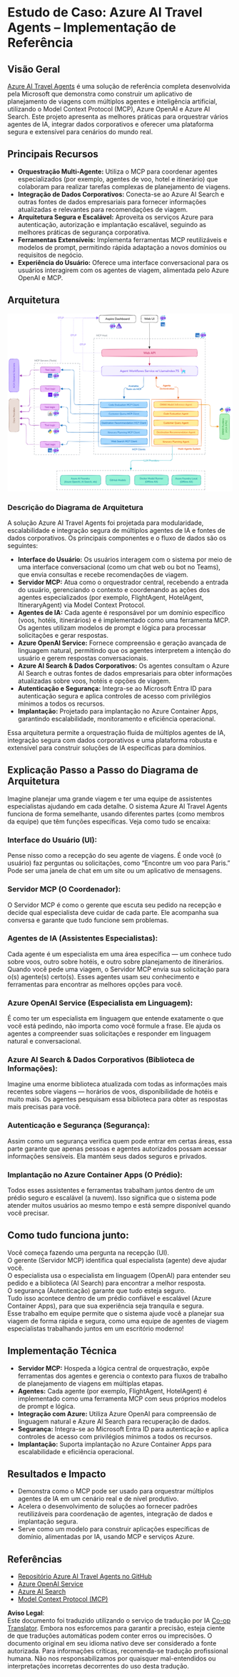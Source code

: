 <!--
CO_OP_TRANSLATOR_METADATA:
{
  "original_hash": "4d3415b9d2bf58bc69be07f945a69e07",
  "translation_date": "2025-07-14T05:59:15+00:00",
  "source_file": "09-CaseStudy/travelagentsample.md",
  "language_code": "br"
}
-->
# Estudo de Caso: Azure AI Travel Agents – Implementação de Referência

## Visão Geral

[Azure AI Travel Agents](https://github.com/Azure-Samples/azure-ai-travel-agents) é uma solução de referência completa desenvolvida pela Microsoft que demonstra como construir um aplicativo de planejamento de viagens com múltiplos agentes e inteligência artificial, utilizando o Model Context Protocol (MCP), Azure OpenAI e Azure AI Search. Este projeto apresenta as melhores práticas para orquestrar vários agentes de IA, integrar dados corporativos e oferecer uma plataforma segura e extensível para cenários do mundo real.

## Principais Recursos
- **Orquestração Multi-Agente:** Utiliza o MCP para coordenar agentes especializados (por exemplo, agentes de voo, hotel e itinerário) que colaboram para realizar tarefas complexas de planejamento de viagens.
- **Integração de Dados Corporativos:** Conecta-se ao Azure AI Search e outras fontes de dados empresariais para fornecer informações atualizadas e relevantes para recomendações de viagem.
- **Arquitetura Segura e Escalável:** Aproveita os serviços Azure para autenticação, autorização e implantação escalável, seguindo as melhores práticas de segurança corporativa.
- **Ferramentas Extensíveis:** Implementa ferramentas MCP reutilizáveis e modelos de prompt, permitindo rápida adaptação a novos domínios ou requisitos de negócio.
- **Experiência do Usuário:** Oferece uma interface conversacional para os usuários interagirem com os agentes de viagem, alimentada pelo Azure OpenAI e MCP.

## Arquitetura
![Architecture](https://raw.githubusercontent.com/Azure-Samples/azure-ai-travel-agents/main/docs/ai-travel-agents-architecture-diagram.png)

### Descrição do Diagrama de Arquitetura

A solução Azure AI Travel Agents foi projetada para modularidade, escalabilidade e integração segura de múltiplos agentes de IA e fontes de dados corporativos. Os principais componentes e o fluxo de dados são os seguintes:

- **Interface do Usuário:** Os usuários interagem com o sistema por meio de uma interface conversacional (como um chat web ou bot no Teams), que envia consultas e recebe recomendações de viagem.
- **Servidor MCP:** Atua como o orquestrador central, recebendo a entrada do usuário, gerenciando o contexto e coordenando as ações dos agentes especializados (por exemplo, FlightAgent, HotelAgent, ItineraryAgent) via Model Context Protocol.
- **Agentes de IA:** Cada agente é responsável por um domínio específico (voos, hotéis, itinerários) e é implementado como uma ferramenta MCP. Os agentes utilizam modelos de prompt e lógica para processar solicitações e gerar respostas.
- **Azure OpenAI Service:** Fornece compreensão e geração avançada de linguagem natural, permitindo que os agentes interpretem a intenção do usuário e gerem respostas conversacionais.
- **Azure AI Search & Dados Corporativos:** Os agentes consultam o Azure AI Search e outras fontes de dados empresariais para obter informações atualizadas sobre voos, hotéis e opções de viagem.
- **Autenticação e Segurança:** Integra-se ao Microsoft Entra ID para autenticação segura e aplica controles de acesso com privilégios mínimos a todos os recursos.
- **Implantação:** Projetado para implantação no Azure Container Apps, garantindo escalabilidade, monitoramento e eficiência operacional.

Essa arquitetura permite a orquestração fluida de múltiplos agentes de IA, integração segura com dados corporativos e uma plataforma robusta e extensível para construir soluções de IA específicas para domínios.

## Explicação Passo a Passo do Diagrama de Arquitetura
Imagine planejar uma grande viagem e ter uma equipe de assistentes especialistas ajudando em cada detalhe. O sistema Azure AI Travel Agents funciona de forma semelhante, usando diferentes partes (como membros da equipe) que têm funções específicas. Veja como tudo se encaixa:

### Interface do Usuário (UI):
Pense nisso como a recepção do seu agente de viagens. É onde você (o usuário) faz perguntas ou solicitações, como “Encontre um voo para Paris.” Pode ser uma janela de chat em um site ou um aplicativo de mensagens.

### Servidor MCP (O Coordenador):
O Servidor MCP é como o gerente que escuta seu pedido na recepção e decide qual especialista deve cuidar de cada parte. Ele acompanha sua conversa e garante que tudo funcione sem problemas.

### Agentes de IA (Assistentes Especialistas):
Cada agente é um especialista em uma área específica — um conhece tudo sobre voos, outro sobre hotéis, e outro sobre planejamento de itinerários. Quando você pede uma viagem, o Servidor MCP envia sua solicitação para o(s) agente(s) certo(s). Esses agentes usam seu conhecimento e ferramentas para encontrar as melhores opções para você.

### Azure OpenAI Service (Especialista em Linguagem):
É como ter um especialista em linguagem que entende exatamente o que você está pedindo, não importa como você formule a frase. Ele ajuda os agentes a compreender suas solicitações e responder em linguagem natural e conversacional.

### Azure AI Search & Dados Corporativos (Biblioteca de Informações):
Imagine uma enorme biblioteca atualizada com todas as informações mais recentes sobre viagens — horários de voos, disponibilidade de hotéis e muito mais. Os agentes pesquisam essa biblioteca para obter as respostas mais precisas para você.

### Autenticação e Segurança (Segurança):
Assim como um segurança verifica quem pode entrar em certas áreas, essa parte garante que apenas pessoas e agentes autorizados possam acessar informações sensíveis. Ela mantém seus dados seguros e privados.

### Implantação no Azure Container Apps (O Prédio):
Todos esses assistentes e ferramentas trabalham juntos dentro de um prédio seguro e escalável (a nuvem). Isso significa que o sistema pode atender muitos usuários ao mesmo tempo e está sempre disponível quando você precisar.

## Como tudo funciona junto:

Você começa fazendo uma pergunta na recepção (UI).  
O gerente (Servidor MCP) identifica qual especialista (agente) deve ajudar você.  
O especialista usa o especialista em linguagem (OpenAI) para entender seu pedido e a biblioteca (AI Search) para encontrar a melhor resposta.  
O segurança (Autenticação) garante que tudo esteja seguro.  
Tudo isso acontece dentro de um prédio confiável e escalável (Azure Container Apps), para que sua experiência seja tranquila e segura.  
Esse trabalho em equipe permite que o sistema ajude você a planejar sua viagem de forma rápida e segura, como uma equipe de agentes de viagem especialistas trabalhando juntos em um escritório moderno!

## Implementação Técnica
- **Servidor MCP:** Hospeda a lógica central de orquestração, expõe ferramentas dos agentes e gerencia o contexto para fluxos de trabalho de planejamento de viagens em múltiplas etapas.
- **Agentes:** Cada agente (por exemplo, FlightAgent, HotelAgent) é implementado como uma ferramenta MCP com seus próprios modelos de prompt e lógica.
- **Integração com Azure:** Utiliza Azure OpenAI para compreensão de linguagem natural e Azure AI Search para recuperação de dados.
- **Segurança:** Integra-se ao Microsoft Entra ID para autenticação e aplica controles de acesso com privilégios mínimos a todos os recursos.
- **Implantação:** Suporta implantação no Azure Container Apps para escalabilidade e eficiência operacional.

## Resultados e Impacto
- Demonstra como o MCP pode ser usado para orquestrar múltiplos agentes de IA em um cenário real e de nível produtivo.
- Acelera o desenvolvimento de soluções ao fornecer padrões reutilizáveis para coordenação de agentes, integração de dados e implantação segura.
- Serve como um modelo para construir aplicações específicas de domínio, alimentadas por IA, usando MCP e serviços Azure.

## Referências
- [Repositório Azure AI Travel Agents no GitHub](https://github.com/Azure-Samples/azure-ai-travel-agents)
- [Azure OpenAI Service](https://azure.microsoft.com/en-us/products/ai-services/openai-service/)
- [Azure AI Search](https://azure.microsoft.com/en-us/products/ai-services/ai-search/)
- [Model Context Protocol (MCP)](https://modelcontextprotocol.io/)

**Aviso Legal**:  
Este documento foi traduzido utilizando o serviço de tradução por IA [Co-op Translator](https://github.com/Azure/co-op-translator). Embora nos esforcemos para garantir a precisão, esteja ciente de que traduções automáticas podem conter erros ou imprecisões. O documento original em seu idioma nativo deve ser considerado a fonte autorizada. Para informações críticas, recomenda-se tradução profissional humana. Não nos responsabilizamos por quaisquer mal-entendidos ou interpretações incorretas decorrentes do uso desta tradução.